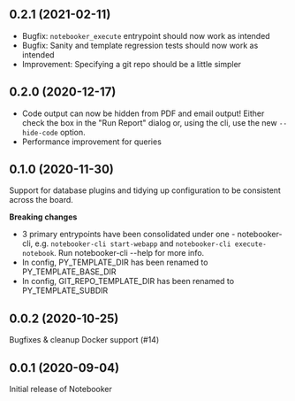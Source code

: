 0.2.1 (2021-02-11) 
------------------

* Bugfix: `notebooker_execute` entrypoint should now work as intended
* Bugfix: Sanity and template regression tests should now work as intended
* Improvement: Specifying a git repo should be a little simpler


0.2.0 (2020-12-17)
------------------
* Code output can now be hidden from PDF and email output! Either check the box in the "Run Report" dialog or, using the cli, use the new `--hide-code` option.
* Performance improvement for queries


0.1.0 (2020-11-30)
------------------
Support for database plugins and tidying up configuration to be consistent across the board.

**Breaking changes**
* 3 primary entrypoints have been consolidated under one - notebooker-cli, e.g. `notebooker-cli start-webapp` and `notebooker-cli execute-notebook`. Run notebooker-cli --help for more info. 
* In config, PY_TEMPLATE_DIR has been renamed to PY_TEMPLATE_BASE_DIR
* In config, GIT_REPO_TEMPLATE_DIR has been renamed to PY_TEMPLATE_SUBDIR

0.0.2 (2020-10-25)
------------------
Bugfixes & cleanup
Docker support (#14)


0.0.1 (2020-09-04)
------------------
Initial release of Notebooker
